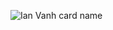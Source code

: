 ![Ian Vanh card name](https://cardivo.vercel.app/api?name=DrkBot%20MultiDispositivos%20-%20By:%20IAN&description=Hola%20a%20todos,%20Bienvenidos%20a%20DrkBot_V2-MD&image=https://raw.githubusercontent.com/DrkBotBase/MyBot_V2/master/lib/bot.jpg?q=tbn:ANd9GcR7aMC3bf4bg4l_nhYS2Un9FXbFYcB4T83Shjk8xSUZDh_D61LFpzbpeqLW&s=10?v=4&backgroundColor=%232596be&fontColor=%232EFE64&instagram=iand_tv&github=DrkBotBase&)